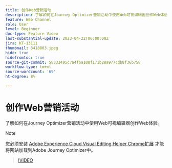 ```yaml
---
title: 创作Web营销活动
description: 了解如何在Journey Optimizer营销活动中使用Web可视编辑器创作Web体验。
feature: Web Channel
role: User
level: Beginner
doc-type: Feature Video
last-substantial-update: 2023-04-22T00:00:00Z
jira: KT-13111
thumbnail: 3418803.jpeg
hide: true
hidefromtoc: true
source-git-commit: 58333495c7a4fba108f171b28a977cdb8f36b758
workflow-type: tm+mt
source-wordcount: '69'
ht-degree: 8%

---
```



# 创作Web营销活动

了解如何在Journey Optimizer营销活动中使用Web可视编辑器创作Web体验。

>[!NOTE]
> 您必须安装 [Adobe Experience Cloud Visual Editing Helper Chrome扩展](https://chrome.google.com/webstore/detail/adobe-experience-cloud-vi/kgmjjkfjacffaebgpkpcllakjifppnca) 才能将网站加载到Adobe Journey Optimizer中。

>[!VIDEO](https://video.tv.adobe.com/v/3418803/?quality=12&learn=on)
